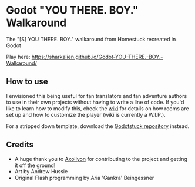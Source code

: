 # Godot "YOU THERE. BOY." Walkaround
The "[S] YOU THERE. BOY." walkaround from Homestuck recreated in Godot

Play here: https://sharkalien.github.io/Godot-YOU-THERE.-BOY.-Walkaround/

## How to use
I envisioned this being useful for fan translators and fan adventure authors to use in their own projects without having to write a line of code. If you'd like to learn how to modify this, check the [wiki](https://github.com/Sharkalien/Godotstuck/wiki) for details on how rooms are set up and how to customize the player (wiki is currently a W.I.P.).

For a stripped down template, download the [Godotstuck repository](https://github.com/Sharkalien/Godotstuck) instead.

## Credits
- A huge thank you to [Axollyon](https://github.com/axollyon) for contributing to the project and getting it off the ground!
- Art by Andrew Hussie
- Original Flash programming by Aria 'Gankra' Beingessner
